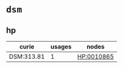 # `dsm`

## hp

| curie      |   usages | nodes                                                   |
|------------|----------|---------------------------------------------------------|
| DSM:313.81 |        1 | [HP:0010865](http://purl.obolibrary.org/obo/HP_0010865) |


